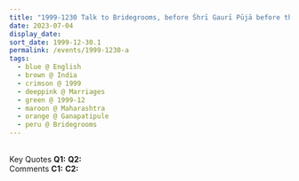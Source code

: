 ```yaml
---
title: "1999-1230 Talk to Bridegrooms, before Śhrī Gaurī Pūjā before the Marriages Ceremony, Gaṇapatīpuḷe, Maharashtra, India"
date: 2023-07-04
display_date: 
sort_date: 1999-12-30.1
permalink: /events/1999-1230-a
tags:
  - blue @ English
  - brown @ India
  - crimson @ 1999
  - deeppink @ Marriages
  - green @ 1999-12
  - maroon @ Maharashtra
  - orange @ Ganapatipule
  - peru @ Bridegrooms
---
```


<br>

<wave-list>
  <list-title color="DarkSeaGreen" width="55">Key Quotes</list-title>
  <list-item color="BlanchedAlmond" width="280"><b>Q1:</b> <i></i></list-item>
  <list-item color="Lavender" width="280"><b>Q2:</b> <i></i></list-item>
</wave-list>

<br>

<wave-list>
  <list-title color="DarkSeaGreen" width="55">Comments</list-title>
  <list-item color="BlanchedAlmond" width="280"><b>C1:</b> <i></i></list-item>
  <list-item color="Lavender" width="280"><b>C2:</b> <i></i></list-item>
</wave-list>